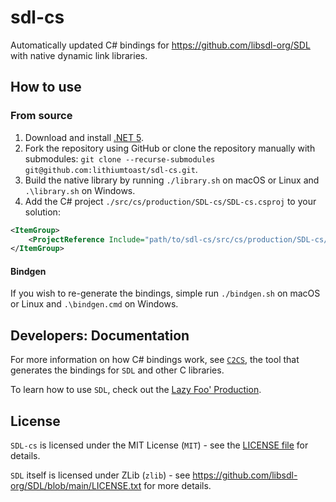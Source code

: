 # sdl-cs

Automatically updated C# bindings for https://github.com/libsdl-org/SDL with native dynamic link libraries.

## How to use

### From source

1. Download and install [.NET 5](https://dotnet.microsoft.com/download).
2. Fork the repository using GitHub or clone the repository manually with submodules: `git clone --recurse-submodules git@github.com:lithiumtoast/sdl-cs.git`.
3. Build the native library by running `./library.sh` on macOS or Linux and `.\library.sh` on Windows.
4. Add the C# project `./src/cs/production/SDL-cs/SDL-cs.csproj` to your solution:
```xml
<ItemGroup>
    <ProjectReference Include="path/to/sdl-cs/src/cs/production/SDL-cs/SDL-cs.csproj" />
</ItemGroup>
```

#### Bindgen

If you wish to re-generate the bindings, simple run `./bindgen.sh` on macOS or Linux and `.\bindgen.cmd` on Windows.

## Developers: Documentation

For more information on how C# bindings work, see [`C2CS`](https://github.com/lithiumtoast/c2cs), the tool that generates the bindings for `SDL` and other C libraries.

To learn how to use `SDL`, check out the [Lazy Foo' Production](https://lazyfoo.net/tutorials/SDL).

## License

`SDL-cs` is licensed under the MIT License (`MIT`) - see the [LICENSE file](LICENSE) for details.

`SDL` itself is licensed under ZLib (`zlib`) - see https://github.com/libsdl-org/SDL/blob/main/LICENSE.txt for more details.
